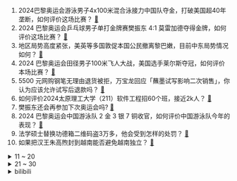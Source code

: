 1. 2024巴黎奥运会游泳男子4x100米混合泳接力中国队夺金，打破美国超40年垄断，如何评价这场比赛？ [:link:](https://www.zhihu.com/question/663459589)
2. 2024 巴黎奥运会乒乓球男子单打金牌赛樊振东 4:1 莫雷加德夺得金牌，如何评价这场比赛？ [:link:](https://www.zhihu.com/question/663447730)
3. 地区局势高度紧张，美英等多国敦促本国公民撤离黎巴嫩，目前中东局势情况如何？ [:link:](https://www.zhihu.com/question/663425075)
4. 2024 巴黎奥运会田径男子100米飞人大战，美国选手莱尔斯夺冠，如何评价本场比赛？ [:link:](https://www.zhihu.com/question/663462419)
5. 5500 元网购钢笔无理由退货被拒，万宝龙回应「蘸墨试写影响二次销售」，你认为应该允许试写后退款吗？ [:link:](https://www.zhihu.com/question/663245777)
6. 如何评价2024太原理工大学（211）软件工程招60个班，接近2k人？ [:link:](https://www.zhihu.com/question/663179975)
7. 樊振东还会再参加下次奥运会吗? [:link:](https://www.zhihu.com/question/663340786)
8. 2024 巴黎奥运会中国游泳队 2 金 3 银 7 铜收官，如何评价中国游泳队今年的表现？ [:link:](https://www.zhihu.com/question/663462304)
9. 法学硕士替换功德箱二维码盗3万多，他会受到怎样的处罚？ [:link:](https://www.zhihu.com/question/663410896)
10. 如果把汉王朱高煦封到越南能否避免越南独立？ [:link:](https://www.zhihu.com/question/663238992)
<details>
<summary>11 ~ 20</summary>

11. 2024 巴黎奥运会羽毛球男子双打决赛梁伟铿王昶获得银牌，如何评价这场比赛？ [:link:](https://www.zhihu.com/question/663453189)
12. 女孩学武术怎么样？ [:link:](https://www.zhihu.com/question/417943927)
13. 一直在进步的日本男足，为何他们怎么努力也成为不了世界一流强队，他们是差哪了? [:link:](https://www.zhihu.com/question/663364987)
14. 怎么才能开心地活着啊? [:link:](https://www.zhihu.com/question/657862529)
15. 中国传统文化美学传承，最深入你心的是什么？ [:link:](https://www.zhihu.com/question/663428603)
16. 如何评价赵丽颖凭借电影《第二十条》「郝秀萍」一角获得第 37 届百花奖最佳女配角？ [:link:](https://www.zhihu.com/question/663447266)
17. 用氢弹打入超强台风眼，能否破坏或削弱超强台风的破坏力？ [:link:](https://www.zhihu.com/question/614445157)
18. 如果你辞职了，是选择继续找工作，还是先躺平一段时间？ [:link:](https://www.zhihu.com/question/663275958)
19. 为什么每年科研进展创新突破很多但好像世界没有真正进入下一个时代，没有像蒸汽，电子，信息震撼人心的改变？ [:link:](https://www.zhihu.com/question/660106241)
20. 自从看透人性，你明白了什么？ [:link:](https://www.zhihu.com/question/660014067)
</details>
<details>
<summary>21 ~ 30</summary>

21. 巴黎奥运会为什么俄罗斯被禁止参加？ [:link:](https://www.zhihu.com/question/663292031)
22. 郑钦文启蒙教练称「她一年 360 天吃鸡胸肉西蓝花，不吃零食不喝饮料」，运动员日常饮食管理有多严格？ [:link:](https://www.zhihu.com/question/663414544)
23. 傲慢的本质是什么？ [:link:](https://www.zhihu.com/question/642140181)
24. 政治局会议要求防止「内卷式」恶性竞争，能否遏制汽车价格战？ [:link:](https://www.zhihu.com/question/663061453)
25. 伊朗公布哈马斯领导人死因，与美媒说法不一，具体原因如何？哈尼亚之死将如何影响中东局势？ [:link:](https://www.zhihu.com/question/663421115)
26. 全红婵以后会怎么样？ [:link:](https://www.zhihu.com/question/477732195)
27. 法国游泳选手马尔尚因不在奥运村住，错过反兴奋剂检测人员突击药检，此事暴露出哪些问题？ [:link:](https://www.zhihu.com/question/663416496)
28. 国务院发文促进服务消费高质量发展，鼓励房车露营、电竞、直播电商等发展，如何解读？将带来哪些影响？ [:link:](https://www.zhihu.com/question/663364422)
29. 如何评价派蒙流口水这张图再次盛行? [:link:](https://www.zhihu.com/question/662998760)
30. 2024 巴黎奥运会排球小组赛女排中国 3:1 塞尔维亚，三战全胜晋级八强，如何评价这场比赛？ [:link:](https://www.zhihu.com/question/663455225)
</details><details>
<summary>bilibili</summary>

</details>